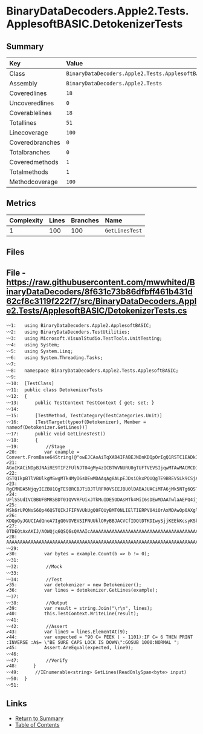 ﻿# BinaryDataDecoders.Apple2.Tests.ApplesoftBASIC.DetokenizerTests

## Summary

| Key             | Value                                                             |
| :-------------- | :---------------------------------------------------------------- |
| Class           | `BinaryDataDecoders.Apple2.Tests.ApplesoftBASIC.DetokenizerTests` |
| Assembly        | `BinaryDataDecoders.Apple2.Tests`                                 |
| Coveredlines    | `18`                                                              |
| Uncoveredlines  | `0`                                                               |
| Coverablelines  | `18`                                                              |
| Totallines      | `51`                                                              |
| Linecoverage    | `100`                                                             |
| Coveredbranches | `0`                                                               |
| Totalbranches   | `0`                                                               |
| Coveredmethods  | `1`                                                               |
| Totalmethods    | `1`                                                               |
| Methodcoverage  | `100`                                                             |

## Metrics

| Complexity | Lines | Branches | Name           |
| :--------- | :---- | :------- | :------------- |
| 1          | 100   | 100      | `GetLinesTest` |

## Files

## File - https://raw.githubusercontent.com/mwwhited/BinaryDataDecoders/8f631c73b86dfbff461b431d62cf8c3119f222f7/src/BinaryDataDecoders.Apple2.Tests/ApplesoftBASIC/DetokenizerTests.cs

```CSharp
〰1:   using BinaryDataDecoders.Apple2.ApplesoftBASIC;
〰2:   using BinaryDataDecoders.TestUtilities;
〰3:   using Microsoft.VisualStudio.TestTools.UnitTesting;
〰4:   using System;
〰5:   using System.Linq;
〰6:   using System.Threading.Tasks;
〰7:   
〰8:   namespace BinaryDataDecoders.Apple2.Tests.ApplesoftBASIC;
〰9:   
〰10:  [TestClass]
〰11:  public class DetokenizerTests
〰12:  {
〰13:      public TestContext TestContext { get; set; }
〰14:  
〰15:      [TestMethod, TestCategory(TestCategories.Unit)]
〰16:      [TestTarget(typeof(Detokenizer), Member = nameof(Detokenizer.GetLines))]
〰17:      public void GetLinesTest()
〰18:      {
〰19:          //Stage
✔20:          var example = Convert.FromBase64String(@"owEJCAoAiTqXAB4IFABEJNDnKDQpOrIgQ1RSTC1EADkIHgCiMjpBJNAiQVBQTEUgSUkiOrAxMDAw
✔21:  AGoIKACiNDpBJNAiRE9TIFZFUlNJT04gMy4zICBTWVNURU0gTUFTVEVSIjqwMTAwMACMCDIAojc6
✔22:  QSTQIkpBTlVBUlkgMSwgMTk4MyI6sDEwMDAAqAg8ALpEJDsiQkxPQUQgTE9BREVSLk9CSjAiAM8I
✔23:  RgCMNDA5NjqyIEZBU1QgTE9BRCBJTiBJTlRFR0VSIEJBU0lDABAJUACiMTA6jMk5NTg6QSTQIkNP
✔24:  UFlSSUdIVCBBUFBMRSBDT01QVVRFUixJTkMuIDE5ODAsMTk4MiI6sDEwMDAATwlaAEPQ4ijJMTEw
✔25:  MSk6rUPQNsS6Op46QSTQIkJFIFNVUkUgQ0FQUyBMT0NLIElTIERPV04iOrAxMDAwOp0AXglkALrn
✔26:  KDQpOyJGUCIAdQnoA7IgQ0VOVEVSIFNUUklORyBBJACVCfIDQtDTKDIwySjjKEEkKcsyKSk6rULQ
✔27:  0TDEQtAxAKIJ/AOWQjq6QSQ6sQAAAIcAAAAAAAAAAAAAAAAAAAAAAAAAAAAAAAAAAAAAAAAAAAAA
✔28:  AAAAAAAAAAAAAAAAAAAAAAAAAAAAAAAAAAAAAAAAAAAAAAAAAAAAAAAAAAAAAAAAAAAAAAAAAAA=");
〰29:  
✔30:          var bytes = example.Count(b => b != 0);
〰31:  
〰32:          //Mock
〰33:  
〰34:          //Test
✔35:          var detokenizer = new Detokenizer();
✔36:          var lines = detokenizer.GetLines(example);
〰37:  
〰38:          //Output
✔39:          var result = string.Join("\r\n", lines);
✔40:          this.TestContext.WriteLine(result);
〰41:  
〰42:          //Assert
✔43:          var line9 = lines.ElementAt(9);
✔44:          var expected = "90 C= PEEK ( - 1101):IF C= 6 THEN PRINT :INVERSE :A$= \"BE SURE CAPS LOCK IS DOWN\":GOSUB 1000:NORMAL ";
✔45:          Assert.AreEqual(expected, line9);
〰46:  
〰47:          //Verify
✔48:      }
〰49:      //IEnumerable<string> GetLines(ReadOnlySpan<byte> input)
〰50:  }
〰51:  
```

## Links

* [Return to Summary](Summary.md)
* [Table of Contents](../TOC.md)

